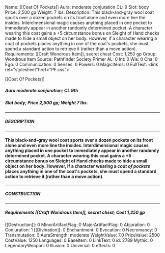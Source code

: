 Name: [[Coat Of Pockets]]
Aura: moderate conjuration
CL: 9
Slot: body
Price: 2,500 gp
Weight: 7 lbs.
Description: This black-and-gray wool coat sports over a dozen pockets on its front alone and even more line the insides. Interdimensional magic causes anything placed in one pocket to immediately appear in another randomly determined pocket. A character wearing this coat gains a +5 circumstance bonus on Sleight of Hand checks made to hide a small object on her body. However, if a character wearing a coat of pockets places anything in one of the coat's pockets, she must spend a standard action to retrieve it (rather than a move action).
Requirements: [[Craft Wondrous Item]], secret chest
Cost: 1,250 gp
Group: Wondrous Item
Source: Pathfinder Society Primer
AL: 0
Int: 0
Wis: 0
Cha: 0
Ego: 0
Communication: 0
Senses: 0
Powers: 0
MagicItems: 0
FullText: <link rel="stylesheet"href="PF.css"><div class="heading"><p class="alignleft">[[Coat Of Pockets]]</p><div style="clear: both;"></div></div><div><h5><b>Aura </b>moderate conjuration; <b>CL </b>9th</h5><h5><b>Slot </b>body; <b>Price </b>2,500 gp; <b>Weight </b>7 lbs.</h5></div><hr/><div><h5><b>DESCRIPTION</b></h5></div><hr/><div><h4><p>This black-and-gray wool coat sports over a dozen pockets on its front alone and even more line the insides. Interdimensional magic causes anything placed in one pocket to immediately appear in another randomly determined pocket. A character wearing this coat gains a +5 circumstance bonus on Sleight of Hand checks made to hide a small object on her body. However, if a character wearing a <i>coat of pockets</i> places anything in one of the coat's pockets, she must spend a standard action to retrieve it (rather than a move action).</p></h4></div><hr/><div><h5><b>CONSTRUCTION</b></h5></div><hr/><div><h5><b>Requirements </b>[[Craft Wondrous Item]], <i>secret chest</i>; <b>Cost </b>1,250 gp</h5></div>
[[Destruction]]: 0
MinorArtifactFlag: 0
MajorArtifactFlag: 0
Abjuration: 0
Conjuration: 1
[[Divination]]: 0
Enchantment: 0
Evocation: 0
Necromancy: 0
Transmutation: 0
AuraStrength: moderate
WeightValue: 7.0
PriceValue: 2500
CostValue: 1250
Languages: 0
BaseItem: 0
LinkText: 0
id: 2789
Mythic: 0
LegendaryWeapon: 0
Illusion: 0
Universal: 0
effects: 0
